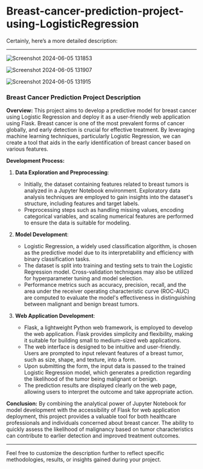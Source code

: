 ﻿# Breast-cancer-prediction-project-using-LogisticRegression

 Certainly, here’s a more detailed description:

---

![Screenshot 2024-06-05 131853](https://github.com/Saikatsinha007/Breast-cancer-prediction-project-using-LogisticRegression/assets/111873014/a4322d70-293b-4254-8f99-f7519e96d3d6)

![Screenshot 2024-06-05 131907](https://github.com/Saikatsinha007/Breast-cancer-prediction-project-using-LogisticRegression/assets/111873014/124cdfe6-9151-4730-abd7-a74bbdd8b298)

![Screenshot 2024-06-05 131915](https://github.com/Saikatsinha007/Breast-cancer-prediction-project-using-LogisticRegression/assets/111873014/e9f84dae-5e9a-4354-bfa8-c723806d65f5)

### Breast Cancer Prediction Project Description

**Overview:**
This project aims to develop a predictive model for breast cancer using Logistic Regression and deploy it as a user-friendly web application using Flask. Breast cancer is one of the most prevalent forms of cancer globally, and early detection is crucial for effective treatment. By leveraging machine learning techniques, particularly Logistic Regression, we can create a tool that aids in the early identification of breast cancer based on various features.

**Development Process:**

1. **Data Exploration and Preprocessing**:
    - Initially, the dataset containing features related to breast tumors is analyzed in a Jupyter Notebook environment. Exploratory data analysis techniques are employed to gain insights into the dataset's structure, including features and target labels.
    - Preprocessing steps such as handling missing values, encoding categorical variables, and scaling numerical features are performed to ensure the data is suitable for modeling.

2. **Model Development**:
    - Logistic Regression, a widely used classification algorithm, is chosen as the predictive model due to its interpretability and efficiency with binary classification tasks.
    - The dataset is split into training and testing sets to train the Logistic Regression model. Cross-validation techniques may also be utilized for hyperparameter tuning and model selection.
    - Performance metrics such as accuracy, precision, recall, and the area under the receiver operating characteristic curve (ROC-AUC) are computed to evaluate the model's effectiveness in distinguishing between malignant and benign breast tumors.

3. **Web Application Development**:
    - Flask, a lightweight Python web framework, is employed to develop the web application. Flask provides simplicity and flexibility, making it suitable for building small to medium-sized web applications.
    - The web interface is designed to be intuitive and user-friendly. Users are prompted to input relevant features of a breast tumor, such as size, shape, and texture, into a form.
    - Upon submitting the form, the input data is passed to the trained Logistic Regression model, which generates a prediction regarding the likelihood of the tumor being malignant or benign.
    - The prediction results are displayed clearly on the web page, allowing users to interpret the outcome and take appropriate action.

**Conclusion:**
By combining the analytical power of Jupyter Notebook for model development with the accessibility of Flask for web application deployment, this project provides a valuable tool for both healthcare professionals and individuals concerned about breast cancer. The ability to quickly assess the likelihood of malignancy based on tumor characteristics can contribute to earlier detection and improved treatment outcomes.

---

Feel free to customize the description further to reflect specific methodologies, results, or insights gained during your project.
